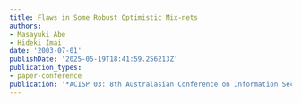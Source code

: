 ```yaml
---
title: Flaws in Some Robust Optimistic Mix-nets
authors:
- Masayuki Abe
- Hideki Imai
date: '2003-07-01'
publishDate: '2025-05-19T18:41:59.256213Z'
publication_types:
- paper-conference
publication: '*ACISP 03: 8th Australasian Conference on Information Security and Privacy*'
---
```

